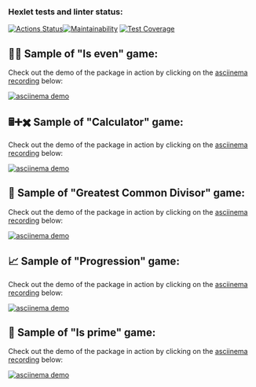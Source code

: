 ### Hexlet tests and linter status:
[![Actions Status](https://github.com/Shmelevick/python-project-49/actions/workflows/hexlet-check.yml/badge.svg)](https://github.com/Shmelevick/python-project-49/actions)[![Maintainability](https://api.codeclimate.com/v1/badges/48b30ee9e092d6ff1e60/maintainability)](https://codeclimate.com/github/Shmelevick/python-project-49/maintainability)
[![Test Coverage](https://api.codeclimate.com/v1/badges/48b30ee9e092d6ff1e60/test_coverage)](https://codeclimate.com/github/Shmelevick/python-project-49/test_coverage)

## 🔢🤔 Sample of "Is even" game:

Check out the demo of the package in action by clicking on the [asciinema recording](https://asciinema.org/a/sOCkYp6t3giKi2DkTCcgzuYUf) below:

[![asciinema demo](https://asciinema.org/a/sOCkYp6t3giKi2DkTCcgzuYUf.svg)](https://asciinema.org/a/sOCkYp6t3giKi2DkTCcgzuYUf)


## 🖩➕✖️ Sample of "Calculator" game:

Check out the demo of the package in action by clicking on the [asciinema recording](https://asciinema.org/a/pGluyplksGL0l4Qu8sPeBipvZ) below:

[![asciinema demo](https://asciinema.org/a/pGluyplksGL0l4Qu8sPeBipvZ.svg)](https://asciinema.org/a/pGluyplksGL0l4Qu8sPeBipvZ)


## 🧮 Sample of "Greatest Common Divisor" game:

Check out the demo of the package in action by clicking on the [asciinema recording](https://asciinema.org/a/Tfiw315glBdEbrj9iNbwzEfKc) below:

[![asciinema demo](https://asciinema.org/a/Tfiw315glBdEbrj9iNbwzEfKc.svg)](https://asciinema.org/a/Tfiw315glBdEbrj9iNbwzEfKc)

## 📈 Sample of "Progression" game:

Check out the demo of the package in action by clicking on the [asciinema recording](https://asciinema.org/a/eYOo5vnlUmVbdfXXRxCwePsaR) below:

[![asciinema demo](https://asciinema.org/a/eYOo5vnlUmVbdfXXRxCwePsaR.svg)](https://asciinema.org/a/eYOo5vnlUmVbdfXXRxCwePsaR)

## 🤡 Sample of "Is prime" game:

Check out the demo of the package in action by clicking on the [asciinema recording](https://asciinema.org/a/AONlfQj3dcpccW7wU6NuNM0lz) below:

[![asciinema demo](https://asciinema.org/a/AONlfQj3dcpccW7wU6NuNM0lz.svg)](https://asciinema.org/a/AONlfQj3dcpccW7wU6NuNM0lz)

